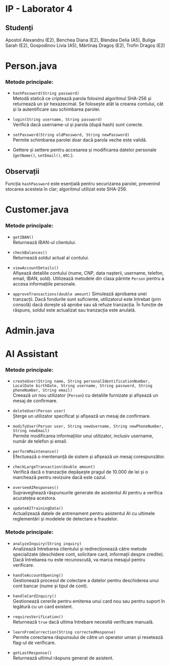 # IP - Laborator 4
 
## Studenți
Apostol Alexandru (E2), Benchea Diana (E2), Blendea Delia (A5), Buliga Sarah (E2), Gospodinov Livia (A5), Mărtinaș Dragoș (E2), Trofin Dragoș (E2)

# Person.java

### Metode principale:
- `hashPassword(String password)`  
  Metodă statică ce criptează parola folosind algoritmul SHA-256 și returnează un șir hexazecimal. Se folosește atât la crearea contului, cât și la autentificare sau schimbarea parolei.

- `login(String username, String password)`  
  Verifică dacă username-ul și parola (după hash) sunt corecte.

- `setPassword(String oldPassword, String newPassword)`  
  Permite schimbarea parolei doar dacă parola veche este validă.

- Gettere și settere pentru accesarea și modificarea datelor personale (`getName()`, `setEmail()`, etc.).

## Observații
Funcția `hashPassword` este esențială pentru securizarea parolei, prevenind stocarea acesteia în clar; algoritmul utilizat este SHA-256.

# Customer.java

### Metode principale:
- `getIBAN()`  
  Returnează IBAN-ul clientului.

- `checkBalances()`  
  Returnează soldul actual al contului.

- `viewAccountDetails()`  
  Afișează detaliile contului (nume, CNP, data nașterii, username, telefon, email, IBAN, sold). Utilizează metodele din clasa părinte `Person` pentru a accesa informațiile personale.

- `approveTransactions(double amount)`
  Simulează aprobarea unei tranzacții. Dacă fondurile sunt suficiente, utilizatorul este întrebat (prin consolă) dacă dorește să aprobe sau să refuze tranzacția. În funcție de răspuns, soldul este actualizat sau tranzacția este anulată.
  
# Admin.java
  
# AI Assistant

### Metode principale:
- `createUser(String name, String personalIdentificationNumber, LocalDate birthDate, String username, String password, String phoneNumber, String email)`  
  Creează un nou utilizator (`Person`) cu detaliile furnizate și afișează un mesaj de confirmare.

- `deleteUser(Person user)`  
  Șterge un utilizator specificat și afișează un mesaj de confirmare.

- `modifyUser(Person user, String newUsername, String newPhoneNumber, String newEmail)`  
  Permite modificarea informațiilor unui utilizator, inclusiv username, număr de telefon și email.

- `performMaintenance()`  
  Efectuează o mentenanță de sistem și afișează un mesaj corespunzător.

- `checkLargeTransaction(double amount)`  
  Verifică dacă o tranzacție depășește pragul de 10.000 de lei și o marchează pentru revizuire dacă este cazul.

- `overseeAIResponses()`  
  Supraveghează răspunsurile generate de asistentul AI pentru a verifica acuratețea acestora.

- `updateAITrainingData()`  
  Actualizează datele de antrenament pentru asistentul AI cu ultimele reglementări și modelele de detectare a fraudelor.


### Metode principale:
- `analyzeInquiry(String inquiry)`  
  Analizează întrebarea clientului și redirecționează către metode specializate (deschidere cont, solicitare card, informații despre credite). Dacă întrebarea nu este recunoscută, va marca mesajul pentru verificare.

- `handleAccountOpening()`  
  Gestionează procesul de colectare a datelor pentru deschiderea unui cont bancar (nume și tipul de cont).

- `handleCardInquiry()`  
  Gestionează cererile pentru emiterea unui card nou sau pentru suport în legătură cu un card existent.

- `requiresVerification()`  
  Returnează `true` dacă ultima întrebare necesită verificare manuală.

- `learnFromCorrection(String correctedResponse)`  
  Permite corectarea răspunsului de către un operator uman și resetează flag-ul de verificare.

- `getLastResponse()`  
  Returnează ultimul răspuns generat de asistent.

